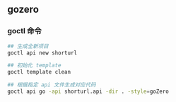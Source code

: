 ## gozero 

### goctl 命令
```bash
## 生成全新项目
goctl api new shorturl

## 初始化 template
goctl template clean

## 根据指定 api 文件生成对应代码
goctl api go -api shorturl.api -dir . -style=goZero

```